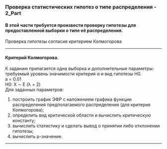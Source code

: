 ### Проверка статистических гипотез о типе распределения - 2_Part
#### В этой части  требуется произвести проверку гипотезы для предоставленной выборки о типе её распределения.
Проверка гипотезы согласия критерием Колмогорова

_____

#### Критерий Колмогорова.  
К заданию прилагается одна выборка и дополнительные параметры: требуемый уровень значимости критерия α и вид гипотезы H0.  
a = 0.01  
H0: X ∼ E (λ = 2)  
Для заданных параметров:  
1) построить график ЭФР с наложением графика функции распределения предполагаемого распределения (для критерия Колмогорова);
2) определить вид критической области и вычислить критическую константу;
3) вычислить статистику и сделать вывод о принятии либо отклонении гипотезы;
4) вычислить p-значение.
_____